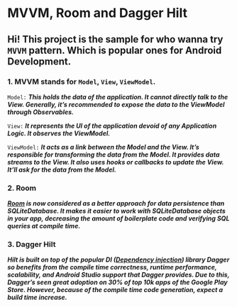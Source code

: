 # MVVM, Room and Dagger Hilt

## Hi! This project is the sample for who wanna try `MVVM` pattern. Which is popular ones for Android Development.

### 1. MVVM stands for `Model`, `View`, `ViewModel`.

`Model:` ***This holds the data of the application. It cannot directly talk to the View. Generally, 
it’s recommended to expose the data to the ViewModel through Observables.***

`View:` ***It represents the UI of the application devoid of any Application Logic. It observes the ViewModel.***

`ViewModel:` ***It acts as a link between the Model and the View. It’s responsible for transforming the data from the Model. 
It provides data streams to the View. It also uses hooks or callbacks to update the View. It’ll ask for the data from the Model.***


### 2. Room
***[Room](https://developer.android.com/training/data-storage/room) is now considered as a better approach for data persistence than SQLiteDatabase. 
It makes it easier to work with SQLiteDatabase objects in your app, decreasing the amount of boilerplate code and verifying SQL queries at compile time.***

### 3. Dagger Hilt
***Hilt is built on top of the popular DI ([Dependency injection](https://developer.android.com/training/dependency-injection)) library Dagger so benefits from the compile time correctness, runtime performance, scalability, 
and Android Studio support that Dagger provides. Due to this, Dagger’s seen great adoption on 30% of top 10k apps of the Google Play Store. 
However, because of the compile time code generation, expect a build time increase.***


